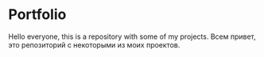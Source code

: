 # Portfolio

Hello everyone, this is a repository with some of my projects.
Всем привет, это репозиторий с некоторыми из моих проектов.